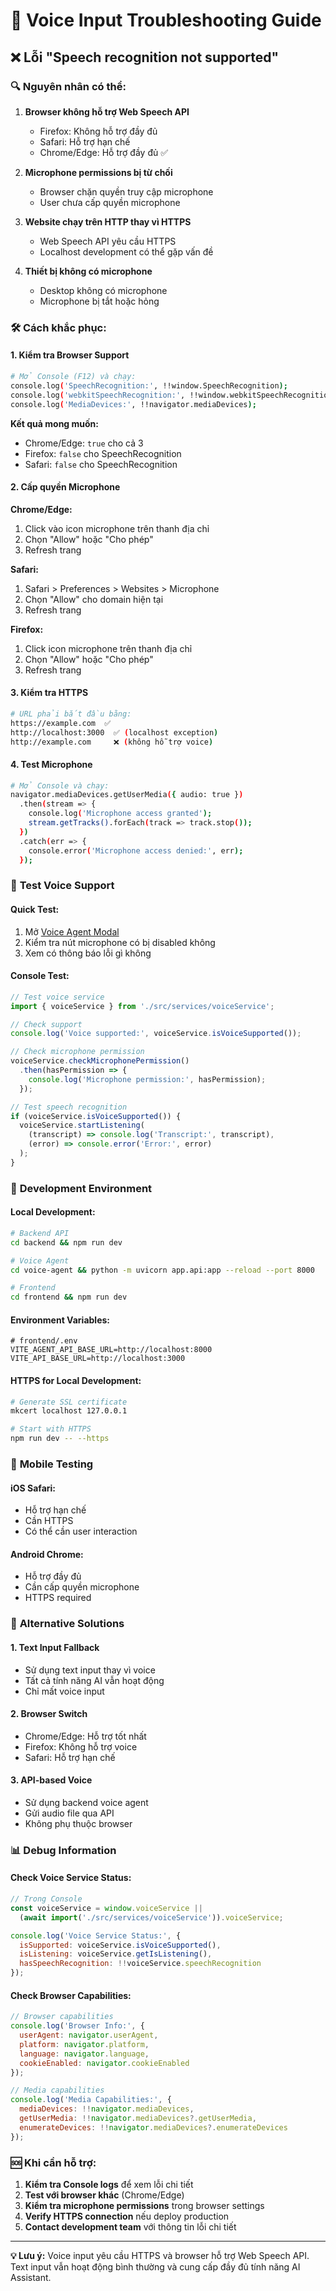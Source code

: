 # 🎤 Voice Input Troubleshooting Guide

## ❌ **Lỗi "Speech recognition not supported"**

### 🔍 **Nguyên nhân có thể:**

1. **Browser không hỗ trợ Web Speech API**
   - Firefox: Không hỗ trợ đầy đủ
   - Safari: Hỗ trợ hạn chế
   - Chrome/Edge: Hỗ trợ đầy đủ ✅

2. **Microphone permissions bị từ chối**
   - Browser chặn quyền truy cập microphone
   - User chưa cấp quyền microphone

3. **Website chạy trên HTTP thay vì HTTPS**
   - Web Speech API yêu cầu HTTPS
   - Localhost development có thể gặp vấn đề

4. **Thiết bị không có microphone**
   - Desktop không có microphone
   - Microphone bị tắt hoặc hỏng

### 🛠️ **Cách khắc phục:**

#### **1. Kiểm tra Browser Support**
```bash
# Mở Console (F12) và chạy:
console.log('SpeechRecognition:', !!window.SpeechRecognition);
console.log('webkitSpeechRecognition:', !!window.webkitSpeechRecognition);
console.log('MediaDevices:', !!navigator.mediaDevices);
```

**Kết quả mong muốn:**
- Chrome/Edge: `true` cho cả 3
- Firefox: `false` cho SpeechRecognition
- Safari: `false` cho SpeechRecognition

#### **2. Cấp quyền Microphone**

**Chrome/Edge:**
1. Click vào icon microphone trên thanh địa chỉ
2. Chọn "Allow" hoặc "Cho phép"
3. Refresh trang

**Safari:**
1. Safari > Preferences > Websites > Microphone
2. Chọn "Allow" cho domain hiện tại
3. Refresh trang

**Firefox:**
1. Click icon microphone trên thanh địa chỉ
2. Chọn "Allow" hoặc "Cho phép"
3. Refresh trang

#### **3. Kiểm tra HTTPS**
```bash
# URL phải bắt đầu bằng:
https://example.com  ✅
http://localhost:3000  ✅ (localhost exception)
http://example.com     ❌ (không hỗ trợ voice)
```

#### **4. Test Microphone**
```bash
# Mở Console và chạy:
navigator.mediaDevices.getUserMedia({ audio: true })
  .then(stream => {
    console.log('Microphone access granted');
    stream.getTracks().forEach(track => track.stop());
  })
  .catch(err => {
    console.error('Microphone access denied:', err);
  });
```

### 🧪 **Test Voice Support**

#### **Quick Test:**
1. Mở [Voice Agent Modal](../src/components/common/VoiceAgentModal.tsx)
2. Kiểm tra nút microphone có bị disabled không
3. Xem có thông báo lỗi gì không

#### **Console Test:**
```javascript
// Test voice service
import { voiceService } from './src/services/voiceService';

// Check support
console.log('Voice supported:', voiceService.isVoiceSupported());

// Check microphone permission
voiceService.checkMicrophonePermission()
  .then(hasPermission => {
    console.log('Microphone permission:', hasPermission);
  });

// Test speech recognition
if (voiceService.isVoiceSupported()) {
  voiceService.startListening(
    (transcript) => console.log('Transcript:', transcript),
    (error) => console.error('Error:', error)
  );
}
```

### 🔧 **Development Environment**

#### **Local Development:**
```bash
# Backend API
cd backend && npm run dev

# Voice Agent
cd voice-agent && python -m uvicorn app.api:app --reload --port 8000

# Frontend
cd frontend && npm run dev
```

#### **Environment Variables:**
```env
# frontend/.env
VITE_AGENT_API_BASE_URL=http://localhost:8000
VITE_API_BASE_URL=http://localhost:3000
```

#### **HTTPS for Local Development:**
```bash
# Generate SSL certificate
mkcert localhost 127.0.0.1

# Start with HTTPS
npm run dev -- --https
```

### 📱 **Mobile Testing**

#### **iOS Safari:**
- Hỗ trợ hạn chế
- Cần HTTPS
- Có thể cần user interaction

#### **Android Chrome:**
- Hỗ trợ đầy đủ
- Cần cấp quyền microphone
- HTTPS required

### 🚀 **Alternative Solutions**

#### **1. Text Input Fallback**
- Sử dụng text input thay vì voice
- Tất cả tính năng AI vẫn hoạt động
- Chỉ mất voice input

#### **2. Browser Switch**
- Chrome/Edge: Hỗ trợ tốt nhất
- Firefox: Không hỗ trợ voice
- Safari: Hỗ trợ hạn chế

#### **3. API-based Voice**
- Sử dụng backend voice agent
- Gửi audio file qua API
- Không phụ thuộc browser

### 📊 **Debug Information**

#### **Check Voice Service Status:**
```javascript
// Trong Console
const voiceService = window.voiceService || 
  (await import('./src/services/voiceService')).voiceService;

console.log('Voice Service Status:', {
  isSupported: voiceService.isVoiceSupported(),
  isListening: voiceService.getIsListening(),
  hasSpeechRecognition: !!voiceService.speechRecognition
});
```

#### **Check Browser Capabilities:**
```javascript
// Browser capabilities
console.log('Browser Info:', {
  userAgent: navigator.userAgent,
  platform: navigator.platform,
  language: navigator.language,
  cookieEnabled: navigator.cookieEnabled
});

// Media capabilities
console.log('Media Capabilities:', {
  mediaDevices: !!navigator.mediaDevices,
  getUserMedia: !!navigator.mediaDevices?.getUserMedia,
  enumerateDevices: !!navigator.mediaDevices?.enumerateDevices
});
```

### 🆘 **Khi cần hỗ trợ:**

1. **Kiểm tra Console logs** để xem lỗi chi tiết
2. **Test với browser khác** (Chrome/Edge)
3. **Kiểm tra microphone permissions** trong browser settings
4. **Verify HTTPS connection** nếu deploy production
5. **Contact development team** với thông tin lỗi chi tiết

---

**💡 Lưu ý:** Voice input yêu cầu HTTPS và browser hỗ trợ Web Speech API. Text input vẫn hoạt động bình thường và cung cấp đầy đủ tính năng AI Assistant.
